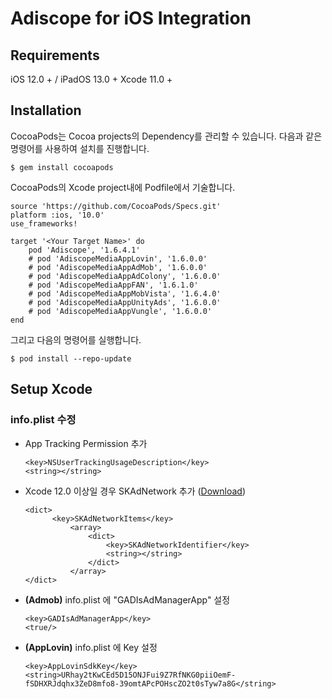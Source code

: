 # Adiscope for iOS Integration


## Requirements
iOS 12.0 + / iPadOS 13.0 +
Xcode 11.0 +



## Installation

CocoaPods는 Cocoa projects의 Dependency를 관리할 수 있습니다. 다음과 같은 명령어를 사용하여 설치를 진행합니다.
```
$ gem install cocoapods
```



CocoaPods의 Xcode project내에 Podfile에서 기술합니다.

```
source 'https://github.com/CocoaPods/Specs.git'
platform :ios, '10.0'
use_frameworks!

target '<Your Target Name>' do
    pod 'Adiscope', '1.6.4.1'
    # pod 'AdiscopeMediaAppLovin', '1.6.0.0'
    # pod 'AdiscopeMediaAppAdMob', '1.6.0.0'
    # pod 'AdiscopeMediaAppAdColony', '1.6.0.0'
    # pod 'AdiscopeMediaAppFAN', '1.6.1.0'
    # pod 'AdiscopeMediaAppMobVista', '1.6.4.0'
    # pod 'AdiscopeMediaAppUnityAds', '1.6.0.0'
    # pod 'AdiscopeMediaAppVungle', '1.6.0.0'
end
```



그리고 다음의 명령어를 실행합니다.

```
$ pod install --repo-update
```



## Setup Xcode

### info.plist 수정

- App Tracking Permission 추가

	```
	<key>NSUserTrackingUsageDescription</key>
	<string></string>
	```


- Xcode 12.0 이상일 경우 SKAdNetwork 추가 ([Download](https://s3-ap-northeast-1.amazonaws.com/file.adiscope.com/AdiscopeSkAdNetworks.plist))

  ```
  <dict>
		<key>SKAdNetworkItems</key>
			<array>
				<dict>
					<key>SKAdNetworkIdentifier</key>
					<string></string>
				</dict>
			</array>
  </dict>
  ```


- **(Admob)** info.plist 에 "GADIsAdManagerApp" 설정

	```
	<key>GADIsAdManagerApp</key>
	<true/>
	```


- **(AppLovin)** info.plist 에 Key 설정

	```
	<key>AppLovinSdkKey</key>
	<string>URhay2tKwCEd5D15ONJFui9Z7RfNKG0piiOemF-fSDHXRJdqhx3ZeD8mfo8-39omtAPcPOHscZO2t0sTyw7a8G</string>
	```
	



